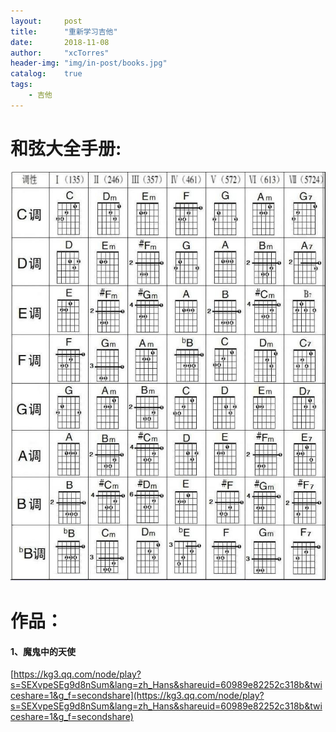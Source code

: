 ```yaml
---
layout:     post
title:      "重新学习吉他"
date:       2018-11-08
author:     "xcTorres"
header-img: "img/in-post/books.jpg"
catalog:    true
tags:
    - 吉他
---
```


# 和弦大全手册:
![](/img/in-post/chords.jpg)




# 作品：
#### 1、魔鬼中的天使 
[https://kg3.qq.com/node/play?s=SEXvpeSEg9d8nSum&lang=zh_Hans&shareuid=60989e82252c318b&twiceshare=1&g_f=secondshare](https://kg3.qq.com/node/play?s=SEXvpeSEg9d8nSum&lang=zh_Hans&shareuid=60989e82252c318b&twiceshare=1&g_f=secondshare)
